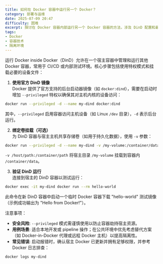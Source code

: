 ```yaml
---
title: 如何在 Docker 容器中运行另一个 Docker？
category: 部署与运维
date: 2025-07-09 20:47
difficulty: 困难
excerpt: 探讨在 Docker 容器内部运行另一个 Docker 容器的方法，涉及 DinD 配置和最佳实践。
tags:
- Docker
- 容器技术
- 隔离环境
---
```

运行 Docker inside Docker（DinD）允许在一个宿主容器中管理和运行其他 Docker 容器，常用于 CI/CD 或内部测试环境。核心步骤包括使用特权模式和挂载必要的设备文件：

1. **使用官方 DinD 镜像**  
   Docker 提供了官方支持的后台启动器镜像（如 `docker:dind`），需要在启动时增加 `--privileged` 特权以确保其对主机内核的设备访问：
```bash
docker run --privileged -d --name my-dind docker:dind
```
其中，`--privileged` 启用容器访问主机设备（如 Linux `/dev` 目录），`-d` 表示后台运行。

2. **绑定卷挂载（可选）**  
   为 DinD 容器与宿主主机共享存储卷（如用于持久化数据），使用 `-v` 参数：
```bash
docker run --privileged -d --name my-dind -v /my-volume:/container/data docker:dind
```
`-v /host/path:/container/path` 将宿主目录 `/my-volume` 挂载到容器内 `/container/data`。

3. **验证 DinD 运行**  
   连接到宿主的 DinD 容器以测试运行：
```bash
docker exec -it my-dind docker run --rm hello-world
```
此命令在新 DinD 容器中启动一个临时 Docker 容器下载 "hello-world" 测试镜像（示例成功输出为 "Hello from Docker!"）。

注意事项：  
- **安全风险**: `--privileged` 模式需谨慎使用以防止容器劫持宿主资源。  
- **用例场景**: 适合本地开发或 pipeline 操作；在公共环境中优先考虑替代方案（如 Docker-in-Docker 代理或远程 Docker 主机）以提高隔离性。  
- **常见错误**: 启动报错时，确认宿主 Docker 已更新并拥有足够权限，并参考 Docker 日志排查：
```bash
docker logs my-dind
```
